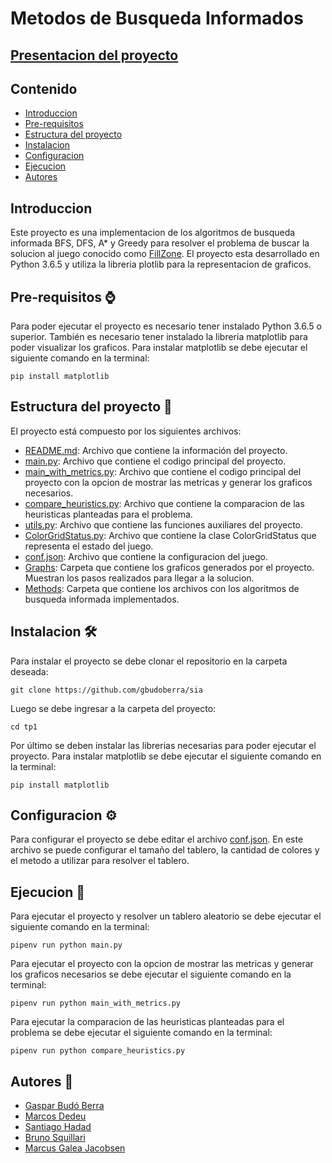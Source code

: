 # Metodos de Busqueda Informados
## [Presentacion del proyecto](https://docs.google.com/presentation/d/1VXF63ETAOX4ev6w4Jyit8GFcDkQkWFuVxa9E8vRSutc/edit#slide=id.g22223e87909_2_23)
## Contenido
 - [Introduccion](#introduccion)
 - [Pre-requisitos](#pre-requisitos-)
 - [Estructura del proyecto](#estructura-del-proyecto-)
 - [Instalacion](#instalacion-%EF%B8%8F)
 - [Configuracion](#configuracion-%EF%B8%8F)
 - [Ejecucion](#ejecucion-)
 - [Autores](#autores-)

## Introduccion
Este proyecto es una implementacion de los algoritmos de busqueda informada BFS, DFS, A* y Greedy para resolver el problema de buscar la solucion al juego conocido como [FillZone](http://www.mygamesworld.com/game/7682/Fill_Zone.html). El proyecto esta desarrollado en Python 3.6.5 y utiliza la libreria plotlib para la representacion de graficos.

## Pre-requisitos ⌚
Para poder ejecutar el proyecto es necesario tener instalado Python 3.6.5 o superior. También es necesario tener instalado la libreria matplotlib para poder visualizar los graficos. Para instalar matplotlib se debe ejecutar el siguiente comando en la terminal:
```
pip install matplotlib
```

## Estructura del proyecto 🧱
El proyecto está compuesto por los siguientes archivos:
 - [README.md](README.md): Archivo que contiene la información del proyecto.
 - [main.py](main.py): Archivo que contiene el codigo principal del proyecto.
 - [main_with_metrics.py](main_with_metrics.py): Archivo que contiene el codigo principal del proyecto con la opcion de mostrar las metricas y generar los graficos necesarios.
 - [compare_heuristics.py](compare_heuristics.py): Archivo que contiene la comparacion de las heuristicas planteadas para el problema.
 - [utils.py](utils.py): Archivo que contiene las funciones auxiliares del proyecto.
 - [ColorGridStatus.py](ColorGridStatus.py): Archivo que contiene la clase ColorGridStatus que representa el estado del juego.
 - [conf.json](conf.json): Archivo que contiene la configuracion del juego.
 - [Graphs](Graphs): Carpeta que contiene los graficos generados por el proyecto. Muestran los pasos realizados para llegar a la solucion.
 - [Methods](Methods): Carpeta que contiene los archivos con los algoritmos de busqueda informada implementados.

## Instalacion 🛠️
Para instalar el proyecto se debe clonar el repositorio en la carpeta deseada:
```
git clone https://github.com/gbudoberra/sia
```
Luego se debe ingresar a la carpeta del proyecto:
```
cd tp1
```
Por último se deben instalar las librerias necesarias para poder ejecutar el proyecto. Para instalar matplotlib se debe ejecutar el siguiente comando en la terminal:
```
pip install matplotlib
```

## Configuracion ⚙️
Para configurar el proyecto se debe editar el archivo [conf.json](conf.json). En este archivo se puede configurar el tamaño del tablero, la cantidad de colores y el metodo a utilizar para resolver el tablero. 

## Ejecucion 🚀
Para ejecutar el proyecto y resolver un tablero aleatorio se debe ejecutar el siguiente comando en la terminal:
```
pipenv run python main.py
```
Para ejecutar el proyecto con la opcion de mostrar las metricas y generar los graficos necesarios se debe ejecutar el siguiente comando en la terminal:
```
pipenv run python main_with_metrics.py
```
Para ejecutar la comparacion de las heuristicas planteadas para el problema se debe ejecutar el siguiente comando en la terminal:
```
pipenv run python compare_heuristics.py
```

## Autores 💭
 - [Gaspar Budó Berra](https://github.com/gbudoberra)
 - [Marcos Dedeu](https://github.com/mdedeu)
 - [Santiago Hadad](https://github.com/shadad00)
 - [Bruno Squillari](https://github.com/bsquillari)
 - [Marcus Galea Jacobsen](https://github.com/MarcusGalea)
